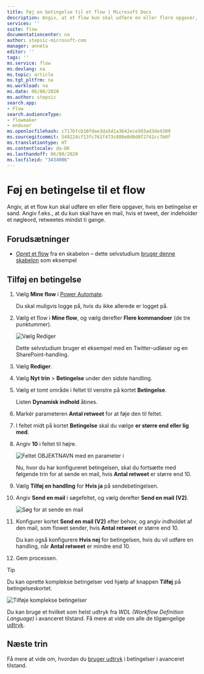 ```yaml
---
title: Føj en betingelse til et flow | Microsoft Docs
description: Angiv, at et flow kun skal udføre en eller flere opgaver, hvis en betingelse er sand.
services: ''
suite: flow
documentationcenter: na
author: stepsic-microsoft-com
manager: anneta
editor: ''
tags: ''
ms.service: flow
ms.devlang: na
ms.topic: article
ms.tgt_pltfrm: na
ms.workload: na
ms.date: 06/08/2020
ms.author: stepsic
search.app:
- Flow
search.audienceType:
- flowmaker
- enduser
ms.openlocfilehash: c717bfcb10fdae3da5d1a3642ece503ad3de4389
ms.sourcegitcommit: 549224cf13fc761f473c880e8d0d8f2741cc7b0f
ms.translationtype: HT
ms.contentlocale: da-DK
ms.lasthandoff: 06/08/2020
ms.locfileid: "3434986"
---
```

# <a name="add-a-condition-to-a-flow"></a>Føj en betingelse til et flow


Angiv, at et flow kun skal udføre en eller flere opgaver, hvis en betingelse er sand. Angiv f.eks., at du kun skal have en mail, hvis et tweet, der indeholder et nøgleord, retweetes mindst ti gange.

## <a name="prerequisites"></a>Forudsætninger

* [Opret et flow](get-started-logic-template.md) fra en skabelon – dette selvstudium [bruger denne skabelon](https://flow.microsoft.com/galleries/public/templates/e78571e5c70e4806a18eeacba5a897c8/) som eksempel

## <a name="add-a-condition"></a>Tilføj en betingelse

1. Vælg **Mine flow** i [Power Automate](https://flow.microsoft.com).

    Du skal muligvis logge på, hvis du ikke allerede er logget på.

1. Vælg et flow i **Mine flow**, og vælg derefter **Flere kommandoer** (de tre punktummer).

   ![Vælg Rediger](./media/add-condition/select-edit.png)

    Dette selvstudium bruger et eksempel med en Twitter-udløser og en SharePoint-handling.

1. Vælg **Rediger**.

1. Vælg **Nyt trin** > **Betingelse** under den sidste handling.

1. Vælg et tomt område i feltet til venstre på kortet **Betingelse**.

    Listen **Dynamisk indhold** åbnes.

1. Markér parameteren **Antal retweet** for at føje den til feltet.

1. I feltet midt på kortet **Betingelse** skal du vælge **er større end eller lig med**.

1. Angiv **10** i feltet til højre.

    ![Feltet OBJEKTNAVN med en parameter i](./media/add-condition/specify-condition.png)

    Nu, hvor du har konfigureret betingelsen, skal du fortsætte med følgende trin for at sende en mail, hvis **Antal retweet** er større end 10.

1. Vælg **Tilføj en handling** for **Hvis ja** på sendebetingelsen. 
1. Angiv **Send en mail** i søgefeltet, og vælg derefter **Send en mail (V2)**.

   ![Søg for at sende en mail](./media/add-condition/if-yes-condition.png)

1. Konfigurer kortet **Send en mail (V2)** efter behov, og angiv indholdet af den mail, som flowet sender, hvis **Antal retweet** er større end 10.

   Du kan også konfigurere **Hvis nej** for betingelsen, hvis du vil udføre en handling, når **Antal retweet** er mindre end 10.

1. Gem processen.

>[!TIP]
>Du kan oprette komplekse betingelser ved hjælp af knappen **Tilføj** på betingelseskortet.

![Tilføje komplekse betingelser](./media/add-condition/add-complex-condition.png)

Du kan bruge et hvilket som helst udtryk fra *WDL (Workflow Definition Language)* i avanceret tilstand. Få mere at vide om alle de tilgængelige [udtryk](https://msdn.microsoft.com/library/azure/mt643789.aspx).

## <a name="next-steps"></a>Næste trin

Få mere at vide om, hvordan du [bruger udtryk](use-expressions-in-conditions.md) i betingelser i avanceret tilstand.
